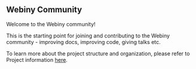 ## Webiny Community

Welcome to the Webiny community!

This is the starting point for joining and contributing to the Webiny community - improving docs, improving code, giving talks etc.

To learn more about the project structure and organization, please refer to Project information [here](https://github.com/webiny/webiny-js/blob/master/docs/CONTRIBUTING.md).
